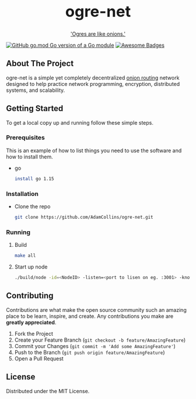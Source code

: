 
<!-- PROJECT SHIELDS -->
<!--
*** I'm using markdown "reference style" links for readability.
*** Reference links are enclosed in brackets [ ] instead of parentheses ( ).
*** See the bottom of this document for the declaration of the reference variables
*** for contributors-url, forks-url, etc. This is an optional, concise syntax you may use.
*** https://www.markdownguide.org/basic-syntax/#reference-style-links
-->



<!-- PROJECT LOGO -->
<!-- <br /> -->
<!-- <p align="center">
  <a href="https://github.com/AdamCollins/ogre-net">
    <img src="images/logo.png" alt="Logo" width="80" height="80">
  </a> -->

  <h1 align="center" style="font-size:3em">ogre-net</h3>

  <p align="center">
    <a href="https://youtu.be/-FtCTW2rVFM?t=20">'Ogres are like onions.'</a>
    <br />
    <!-- <a href="https://github.com/AdamCollins/ogre-net"><strong>Explore the docs »</strong></a> -->
    <!-- <br /> -->
    <!-- <br /> -->
    <!-- <a href="https://github.com/AdamCollins/ogre-net">View Demo</a> -->
    <!-- · -->
    <!-- <a href="https://github.com/AdamCollins/ogre-net/issues">Report Bug</a> -->
    <!-- · -->
    <!-- <a href="https://github.com/AdamCollins/ogre-net/issues">Request Feature</a> -->
  </p>
</p>

<!-- [![Forks][forks-shield]][forks-url]

[![Stargazers][stars-shield]][stars-url]

[![Issues][issues-shield]][issues-url]

[![MIT License][license-shield]][license-url]

[![LinkedIn][linkedin-shield]][linkedin-url] -->

[![GitHub go.mod Go version of a Go module](https://img.shields.io/github/go-mod/go-version/AdamCollins/ogre-net.svg)](https://github.com/AdamCollins/ogre-net)
[![Awesome Badges](https://img.shields.io/badge/status-development-blue.svg)](https://github.com/AdamCollins/ovre-net/issues)

<!-- TABLE OF CONTENTS
<details open="open">
  <summary><h2 style="display: inline-block">Table of Contents</h2></summary>
  <ol>
    <li>
      <a href="#about-the-project">About The Project</a>
      <ul>
        <li><a href="#built-with">Built With</a></li>
      </ul>
    </li>
    <li>
      <a href="#getting-started">Getting Started</a>
      <ul>
        <li><a href="#prerequisites">Prerequisites</a></li>
        <li><a href="#installation">Installation</a></li>
      </ul>
    </li>
    <li><a href="#usage">Usage</a></li>
    <li><a href="#roadmap">Roadmap</a></li>
    <li><a href="#contributing">Contributing</a></li>
    <li><a href="#license">License</a></li>
    <li><a href="#contact">Contact</a></li>
    <li><a href="#acknowledgements">Acknowledgements</a></li>
  </ol>
</details> -->



<!-- ABOUT THE PROJECT -->
## About The Project
ogre-net is a simple yet completely decentralized [onion routing](https://en.wikipedia.org/wiki/Onion_routing) network designed to help practice network programming, encryption, distributed systems, and scalability.
<!-- [![Product Name Screen Shot][product-screenshot]](https://example.com)

Here's a blank template to get started:
**To avoid retyping too much info. Do a search and replace with your text editor for the following:**
`AdamCollins`, `ogre-net`, `twitter_handle`, `email`, `project_title`, `project_description`


### Built With

* []()
* []()
* []()
 -->


<!-- GETTING STARTED -->
## Getting Started

To get a local copy up and running follow these simple steps.

### Prerequisites

This is an example of how to list things you need to use the software and how to install them.
* go
  ```sh
  install go 1.15
  ```

### Installation

* Clone the repo
   ```sh
   git clone https://github.com/AdamCollins/ogre-net.git
   ```
### Running   
1. Build
   ```sh
   make all
   ```
2. Start up node
   ```sh
   ./build/node -id=<NodeID> -listen=<port to lisen on eg. :3001> -knows=<address of prexisting node eg. :3000 (leave blank if first) >
   ```



<!-- USAGE EXAMPLES
## Usage

Use this space to show useful examples of how a project can be used. Additional screenshots, code examples and demos work well in this space. You may also link to more resources.

_For more examples, please refer to the [Documentation](https://example.com)_ -->


<!-- 
ROADMAP
## Roadmap

See the [open issues](https://github.com/AdamCollins/ogre-net/issues) for a list of proposed features (and known issues).

 -->

<!-- CONTRIBUTING -->
## Contributing

Contributions are what make the open source community such an amazing place to be learn, inspire, and create. Any contributions you make are **greatly appreciated**.

1. Fork the Project
2. Create your Feature Branch (`git checkout -b feature/AmazingFeature`)
3. Commit your Changes (`git commit -m 'Add some AmazingFeature'`)
4. Push to the Branch (`git push origin feature/AmazingFeature`)
5. Open a Pull Request



<!-- LICENSE -->
## License

Distributed under the MIT License.

<!-- 
ACKNOWLEDGEMENTS
## Acknowledgements

* []()
* []()
* []()

 -->



<!-- MARKDOWN LINKS & IMAGES -->
<!-- https://www.markdownguide.org/basic-syntax/#reference-style-links -->
[contributors-shield]: https://img.shields.io/github/contributors/AdamCollins/repo.svg?style=for-the-badge
[contributors-url]: https://github.com/AdamCollins/repo/graphs/contributors
[forks-shield]: https://img.shields.io/github/forks/AdamCollins/repo.svg?style=for-the-badge
[forks-url]: https://github.com/AdamCollins/repo/network/members
[stars-shield]: https://img.shields.io/github/stars/AdamCollins/repo.svg?style=for-the-badge
[stars-url]: https://github.com/AdamCollins/repo/stargazers
[issues-shield]: https://img.shields.io/github/issues/AdamCollins/repo.svg?style=for-the-badge
[issues-url]: https://github.com/AdamCollins/repo/issues
[license-shield]: https://img.shields.io/github/license/AdamCollins/repo.svg?style=for-the-badge
[license-url]: https://github.com/AdamCollins/repo/blob/master/LICENSE.txt
[linkedin-shield]: https://img.shields.io/badge/-LinkedIn-black.svg?style=for-the-badge&logo=linkedin&colorB=555
[linkedin-url]: https://www.linkedin.com/in/adam-collins-dev/
